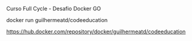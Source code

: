Curso Full Cycle - Desafio Docker GO

docker run guilhermeatd/codeeducation

https://hub.docker.com/repository/docker/guilhermeatd/codeeducation
